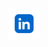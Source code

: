 

<a href="https://www.linkedin.com/in/shaquonhamilton/" target="blank"><img align="center" src="vecteezy_linkedin-logo-png-linkedin-icon-transparent-png_18930587_72.png" alt="luvrshaq" height="50" width="50" /></a>
